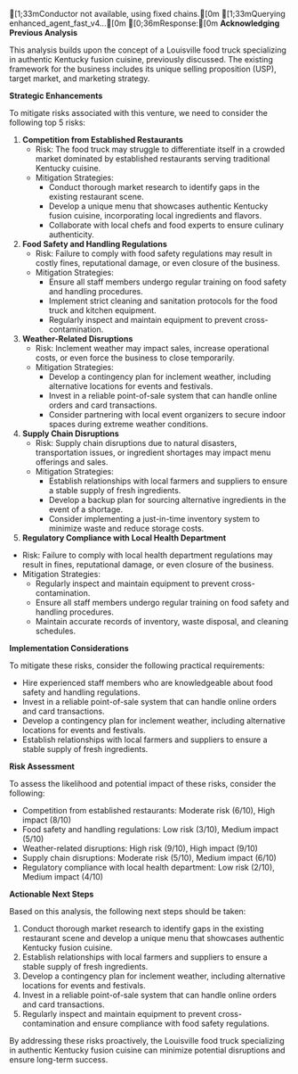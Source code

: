 [1;33mConductor not available, using fixed chains.[0m
[1;33mQuerying enhanced_agent_fast_v4...[0m
[0;36mResponse:[0m
**Acknowledging Previous Analysis**

This analysis builds upon the concept of a Louisville food truck specializing in authentic Kentucky fusion cuisine, previously discussed. The existing framework for the business includes its unique selling proposition (USP), target market, and marketing strategy.

**Strategic Enhancements**

To mitigate risks associated with this venture, we need to consider the following top 5 risks:

1. **Competition from Established Restaurants**
	* Risk: The food truck may struggle to differentiate itself in a crowded market dominated by established restaurants serving traditional Kentucky cuisine.
	* Mitigation Strategies:
		+ Conduct thorough market research to identify gaps in the existing restaurant scene.
		+ Develop a unique menu that showcases authentic Kentucky fusion cuisine, incorporating local ingredients and flavors.
		+ Collaborate with local chefs and food experts to ensure culinary authenticity.
2. **Food Safety and Handling Regulations**
	* Risk: Failure to comply with food safety regulations may result in costly fines, reputational damage, or even closure of the business.
	* Mitigation Strategies:
		+ Ensure all staff members undergo regular training on food safety and handling procedures.
		+ Implement strict cleaning and sanitation protocols for the food truck and kitchen equipment.
		+ Regularly inspect and maintain equipment to prevent cross-contamination.
3. **Weather-Related Disruptions**
	* Risk: Inclement weather may impact sales, increase operational costs, or even force the business to close temporarily.
	* Mitigation Strategies:
		+ Develop a contingency plan for inclement weather, including alternative locations for events and festivals.
		+ Invest in a reliable point-of-sale system that can handle online orders and card transactions.
		+ Consider partnering with local event organizers to secure indoor spaces during extreme weather conditions.
4. **Supply Chain Disruptions**
	* Risk: Supply chain disruptions due to natural disasters, transportation issues, or ingredient shortages may impact menu offerings and sales.
	* Mitigation Strategies:
		+ Establish relationships with local farmers and suppliers to ensure a stable supply of fresh ingredients.
		+ Develop a backup plan for sourcing alternative ingredients in the event of a shortage.
		+ Consider implementing a just-in-time inventory system to minimize waste and reduce storage costs.
5. **Regulatory Compliance with Local Health Department**
* Risk: Failure to comply with local health department regulations may result in fines, reputational damage, or even closure of the business.
* Mitigation Strategies:
	+ Regularly inspect and maintain equipment to prevent cross-contamination.
	+ Ensure all staff members undergo regular training on food safety and handling procedures.
	+ Maintain accurate records of inventory, waste disposal, and cleaning schedules.

**Implementation Considerations**

To mitigate these risks, consider the following practical requirements:

* Hire experienced staff members who are knowledgeable about food safety and handling regulations.
* Invest in a reliable point-of-sale system that can handle online orders and card transactions.
* Develop a contingency plan for inclement weather, including alternative locations for events and festivals.
* Establish relationships with local farmers and suppliers to ensure a stable supply of fresh ingredients.

**Risk Assessment**

To assess the likelihood and potential impact of these risks, consider the following:

* Competition from established restaurants: Moderate risk (6/10), High impact (8/10)
* Food safety and handling regulations: Low risk (3/10), Medium impact (5/10)
* Weather-related disruptions: High risk (9/10), High impact (9/10)
* Supply chain disruptions: Moderate risk (5/10), Medium impact (6/10)
* Regulatory compliance with local health department: Low risk (2/10), Medium impact (4/10)

**Actionable Next Steps**

Based on this analysis, the following next steps should be taken:

1. Conduct thorough market research to identify gaps in the existing restaurant scene and develop a unique menu that showcases authentic Kentucky fusion cuisine.
2. Establish relationships with local farmers and suppliers to ensure a stable supply of fresh ingredients.
3. Develop a contingency plan for inclement weather, including alternative locations for events and festivals.
4. Invest in a reliable point-of-sale system that can handle online orders and card transactions.
5. Regularly inspect and maintain equipment to prevent cross-contamination and ensure compliance with food safety regulations.

By addressing these risks proactively, the Louisville food truck specializing in authentic Kentucky fusion cuisine can minimize potential disruptions and ensure long-term success.

